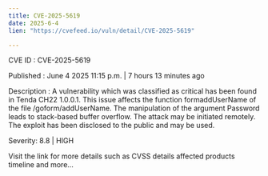 ```yaml
---
title: CVE-2025-5619
date: 2025-6-4
lien: "https://cvefeed.io/vuln/detail/CVE-2025-5619"

---
```


CVE ID : CVE-2025-5619

Published :  June 4
2025
11:15 p.m. | 7 hours
13 minutes ago

Description : A vulnerability
which was classified as critical
has been found in Tenda CH22 1.0.0.1. This issue affects the function formaddUserName of the file /goform/addUserName. The manipulation of the argument Password leads to stack-based buffer overflow. The attack may be initiated remotely. The exploit has been disclosed to the public and may be used.

Severity: 8.8 | HIGH

Visit the link for more details
such as CVSS details
affected products
timeline
and more...
